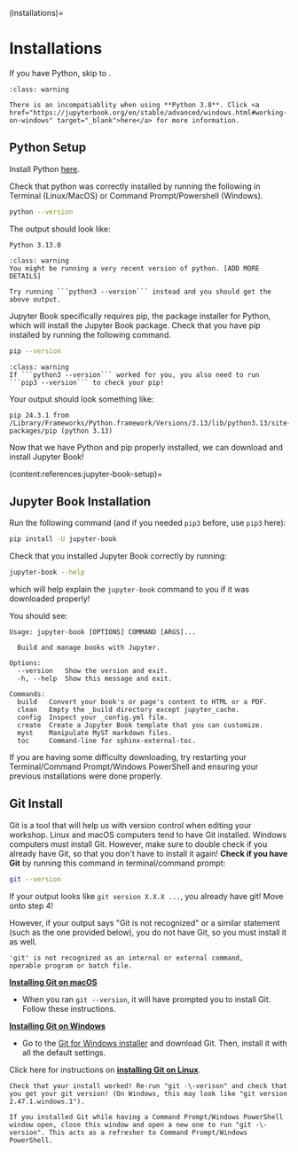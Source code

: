 (installations)=
# Installations

If you have Python, skip to [](content:references:jupyter-book-setup).

`````{admonition} Notebook Execution Incompatibility for Windows
:class: warning

There is an incompatiablity when using **Python 3.8**. Click <a href="https://jupyterbook.org/en/stable/advanced/windows.html#working-on-windows" target="_blank">here</a> for more information.

`````

## Python Setup

Install Python <a href="https://www.python.org/downloads/" target="_blank">here</a>.

Check that python was correctly installed by running the following in Terminal (Linux/MacOS) or Command Prompt/Powershell (Windows).

```bash
python --version
```

The output should look like:

```
Python 3.13.0
```

`````{admonition} command not found: python
:class: warning
You might be running a very recent version of python. [ADD MORE DETAILS]

Try running ```python3 --version``` instead and you should get the above output.
`````

Jupyter Book specifically requires pip, the package installer for Python, which will install the Jupyter Book package. Check that you have pip installed by running the following command.

```bash
pip --version
```
`````{admonition} command not found: pip
:class: warning
If ```python3 --version``` worked for you, you also need to run ```pip3 --version``` to check your pip!
`````

Your output should look something like:
```
pip 24.3.1 from /Library/Frameworks/Python.framework/Versions/3.13/lib/python3.13/site-packages/pip (python 3.13)
```

Now that we have Python and pip properly installed, we can download and install Jupyter Book!

(content:references:jupyter-book-setup)=
## Jupyter Book Installation

Run the following command (and if you needed `pip3` before, use `pip3` here):

```bash
pip install -U jupyter-book
```

Check that you installed Jupyter Book correctly by running:
```bash
jupyter-book --help
```
which will help explain the `jupyter-book` command to you if it was downloaded properly!

You should see:
```
Usage: jupyter-book [OPTIONS] COMMAND [ARGS]...

  Build and manage books with Jupyter.

Options:
  --version   Show the version and exit.
  -h, --help  Show this message and exit.

Commands:
  build   Convert your book's or page's content to HTML or a PDF.
  clean   Empty the _build directory except jupyter_cache.
  config  Inspect your _config.yml file.
  create  Create a Jupyter Book template that you can customize.
  myst    Manipulate MyST markdown files.
  toc     Command-line for sphinx-external-toc.
```

If you are having some difficulty downloading, try restarting your Terminal/Command Prompt/Windows PowerShell and ensuring your previous installations were done properly.

## Git Install

Git is a tool that will help us with version control when editing your workshop. Linux and macOS computers tend to have Git installed. Windows computers must install Git. However, make sure to double check if you already have Git, so that you don't have to install it again! **Check if you have Git** by running this command in terminal/command prompt:

```bash
git --version
```

If your output looks like `git version X.X.X ...`, you already have git! Move onto step 4!

However, if your output says "Git is not recognized" or a similar statement (such as the one provided below), you do not have Git, so you must install it as well.

```
'git' is not recognized as an internal or external command,
operable program or batch file.
```
    
<a href="https://github.com/git-guides/install-git#install-git-on-mac" target="_blank">**Installing Git on macOS**</a>
    
- When you ran `git --version`, it will have prompted you to install Git. Follow these instructions.
    
<a href="https://github.com/git-guides/install-git#install-git-on-windows" target="_blank">**Installing Git on Windows**</a>

- Go to the <a href="https://posit.co/download/rstudio-desktop/#:~:text=AND%20INSTALL%20R-,2%3A%20Install%20RStudio,-DOWNLOAD%20RSTUDIO%20DESKTOP" target="_blank">Git for Windows installer</a> and download Git. Then, install it with all the default settings.

Click here for instructions on <a href="https://github.com/git-guides/install-git#install-git-on-windows" target="_blank">**installing Git on Linux**</a>.
    

```{note}
Check that your install worked! Re-run "git -\-verison" and check that you get your git version! (On Windows, this may look like "git version 2.47.1.windows.1").
```

```{tip}
If you installed Git while having a Command Prompt/Windows PowerShell window open, close this window and open a new one to run "git -\-version". This acts as a refresher to Command Prompt/Windows PowerShell.
```